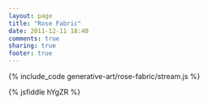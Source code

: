 ```yaml
---
layout: page
title: "Rose Fabric"
date: 2011-12-11 18:40
comments: true
sharing: true
footer: true
---
```


<p><canvas id="canvas1" width="600" height="400"></canvas></p>

{% include_code generative-art/rose-fabric/stream.js %}

{% jsfiddle hYgZR %}

<script src="../processing-1.3.6-api.js"></script>
<script src="stream.js"></script>

